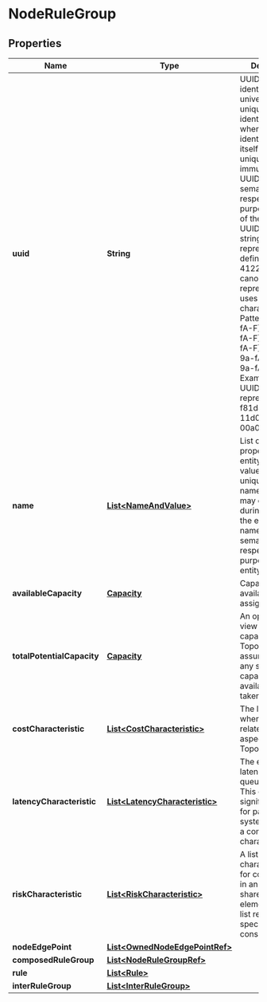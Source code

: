 
# NodeRuleGroup

## Properties
Name | Type | Description | Notes
------------ | ------------- | ------------- | -------------
**uuid** | **String** | UUID: An identifier that is universally unique within an identifier space, where the identifier space is itself globally unique, and immutable. An UUID carries no semantics with respect to the purpose or state of the entity. UUID here uses string representation as defined in RFC 4122.  The canonical representation uses lowercase characters. Pattern: [0-9a-fA-F]{8}-[0-9a-fA-F]{4}-[0-9a-fA-F]{4}-&#39; + &#39;[0-9a-fA-F]{4}-[0-9a-fA-F]{12}  Example of a UUID in string representation: f81d4fae-7dec-11d0-a765-00a0c91e6bf6 |  [optional]
**name** | [**List&lt;NameAndValue&gt;**](NameAndValue.md) | List of names. A property of an entity with a value that is unique in some namespace but may change during the life of the entity. A name carries no semantics with respect to the purpose of the entity. |  [optional]
**availableCapacity** | [**Capacity**](Capacity.md) | Capacity available to be assigned. |  [optional]
**totalPotentialCapacity** | [**Capacity**](Capacity.md) | An optimistic view of the capacity of the TopologicalEntity assuming that any shared capacity is available to be taken. |  [optional]
**costCharacteristic** | [**List&lt;CostCharacteristic&gt;**](CostCharacteristic.md) | The list of costs where each cost relates to some aspect of the TopologicalEntity. |  [optional]
**latencyCharacteristic** | [**List&lt;LatencyCharacteristic&gt;**](LatencyCharacteristic.md) | The effect on the latency of a queuing process. This only has significant effect for packet based systems and has a complex characteristic. |  [optional]
**riskCharacteristic** | [**List&lt;RiskCharacteristic&gt;**](RiskCharacteristic.md) | A list of risk characteristics for consideration in an analysis of shared risk. Each element of the list represents a specific risk consideration. |  [optional]
**nodeEdgePoint** | [**List&lt;OwnedNodeEdgePointRef&gt;**](OwnedNodeEdgePointRef.md) |  |  [optional]
**composedRuleGroup** | [**List&lt;NodeRuleGroupRef&gt;**](NodeRuleGroupRef.md) |  |  [optional]
**rule** | [**List&lt;Rule&gt;**](Rule.md) |  |  [optional]
**interRuleGroup** | [**List&lt;InterRuleGroup&gt;**](InterRuleGroup.md) |  |  [optional]



